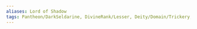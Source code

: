 ```yaml
---
aliases: Lord of Shadow
tags: Pantheon/DarkSeldarine, DivineRank/Lesser, Deity/Domain/Trickery, Deity/Domain/War, Alignment/CE
---
```

